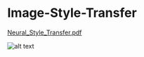 # Image-Style-Transfer

[Neural_Style_Transfer.pdf](https://github.com/V-Soboleva/Image-Style-Transfer/files/6210036/Neural_Style_Transfer__1_.pdf)

![alt text](Neural_Style_Transfer.jpeg)
